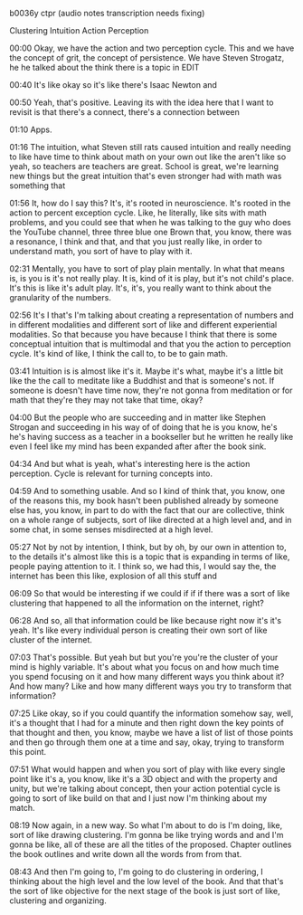 b0036y ctpr
(audio notes transcription needs fixing)

Clustering Intuition Action Perception

00:00
Okay, we have the action and two perception cycle. This and we have the concept of grit, the concept of persistence. We have Steven Strogatz, he he talked about the think there is a topic in EDIT

00:40
It's like okay so it's like there's Isaac Newton and

00:50
Yeah, that's positive. Leaving its with the idea here that I want to revisit is that there's a connect, there's a connection between

01:10
Apps.

01:16
The intuition, what Steven still rats caused intuition and really needing to like have time to think about math on your own out like the aren't like so yeah, so teachers are teachers are great. School is great, we're learning new things but the great intuition that's even stronger had with math was something that

01:56
It, how do I say this? It's, it's rooted in neuroscience. It's rooted in the action to percent exception cycle. Like, he literally, like sits with math problems, and you could see that when he was talking to the guy who does the YouTube channel, three three blue one Brown that, you know, there was a resonance, I think and that, and that you just really like, in order to understand math, you sort of have to play with it.

02:31
Mentally, you have to sort of play plain mentally. In what that means is, is you is it's not really play. It is, kind of it is play, but it's not child's place. It's this is like it's adult play. It's, it's, you really want to think about the granularity of the numbers.

02:56
It's I that's I'm talking about creating a representation of numbers and in different modalities and different sort of like and different experiential modalities. So that because you have because I think that there is some conceptual intuition that is multimodal and that you the action to perception cycle. It's kind of like, I think the call to, to be to gain math.

03:41
Intuition is is almost like it's it. Maybe it's what, maybe it's a little bit like the the call to meditate like a Buddhist and that is someone's not. If someone is doesn't have time now, they're not gonna from meditation or for math that they're they may not take that time, okay?

04:00
But the people who are succeeding and in matter like Stephen Strogan and succeeding in his way of of doing that he is you know, he's he's having success as a teacher in a bookseller but he written he really like even I feel like my mind has been expanded after after the book sink.

04:34
And but what is yeah, what's interesting here is the action perception. Cycle is relevant for turning concepts into.

04:59
And to something usable. And so I kind of think that, you know, one of the reasons this, my book hasn't been published already by someone else has, you know, in part to do with the fact that our are collective, think on a whole range of subjects, sort of like directed at a high level and, and in some chat, in some senses misdirected at a high level.

05:27
Not by not by intention, I think, but by oh, by our own in attention to, to the details it's almost like this is a topic that is expanding in terms of like, people paying attention to it. I think so, we had this, I would say the, the internet has been this like, explosion of all this stuff and

06:09
So that would be interesting if we could if if if there was a sort of like clustering that happened to all the information on the internet, right?

06:28
And so, all that information could be like because right now it's it's yeah. It's like every individual person is creating their own sort of like cluster of the internet.

07:03
That's possible. But yeah but but you're you're the cluster of your mind is highly variable. It's about what you focus on and how much time you spend focusing on it and how many different ways you think about it? And how many? Like and how many different ways you try to transform that information?

07:25
Like okay, so if you could quantify the information somehow say, well, it's a thought that I had for a minute and then right down the key points of that thought and then, you know, maybe we have a list of list of those points and then go through them one at a time and say, okay, trying to transform this point.

07:51
What would happen and when you sort of play with like every single point like it's a, you know, like it's a 3D object and with the property and unity, but we're talking about concept, then your action potential cycle is going to sort of like build on that and I just now I'm thinking about my match.

08:19
Now again, in a new way. So what I'm about to do is I'm doing, like, sort of like drawing clustering. I'm gonna be like trying words and and I'm gonna be like, all of these are all the titles of the proposed. Chapter outlines the book outlines and write down all the words from from that.

08:43
And then I'm going to, I'm going to do clustering in ordering, I thinking about the high level and the low level of the book. And that that's the sort of like objective for the next stage of the book is just sort of like, clustering and organizing.
